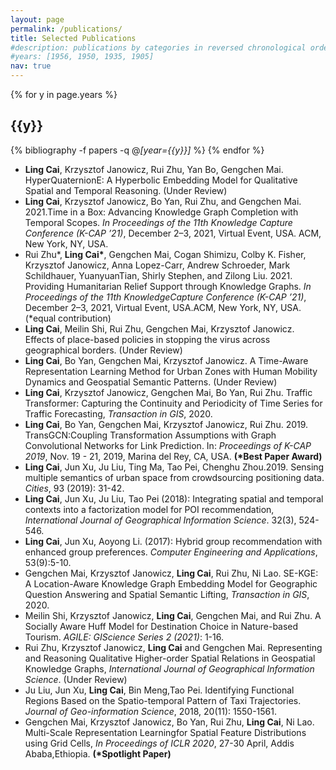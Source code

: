 ```yaml
---
layout: page
permalink: /publications/
title: Selected Publications
#description: publications by categories in reversed chronological order. generated by jekyll-scholar.
#years: [1956, 1950, 1935, 1905]
nav: true
---
```


<div class="publications">

  {% for y in page.years %}
    <h2 class="year">{{y}}</h2>
    {% bibliography -f papers -q @*[year={{y}}]* %}
  {% endfor %}

  <ul>
  <li><b>Ling Cai</b>, Krzysztof Janowicz, Rui Zhu, Yan Bo, Gengchen Mai. HyperQuaternionE: A Hyperbolic Embedding Model for Qualitative  Spatial and Temporal Reasoning. (Under Review) </li>
  <li><b>Ling Cai</b>, Krzysztof Janowicz, Bo Yan, Rui Zhu, and Gengchen Mai. 2021.Time in a Box: Advancing Knowledge Graph Completion with Temporal Scopes. <em>In Proceedings of the 11th Knowledge Capture Conference (K-CAP ’21)</em>, December 2–3, 2021, Virtual Event, USA. ACM, New York, NY, USA.   </li>
  <li>Rui Zhu*, <b>Ling Cai*</b>, Gengchen Mai, Cogan Shimizu, Colby K. Fisher, Krzysztof Janowicz, Anna Lopez-Carr, Andrew Schroeder, Mark Schildhauer, YuanyuanTian, Shirly Stephen, and Zilong Liu. 2021. Providing Humanitarian Relief Support through Knowledge Graphs.  <em>In Proceedings of the 11th KnowledgeCapture Conference (K-CAP ’21)</em>, December 2–3, 2021, Virtual Event, USA.ACM, New York, NY, USA.(*equal contribution)   </li>
  <li><b>Ling Cai</b>, Meilin Shi, Rui Zhu, Gengchen Mai, Krzysztof Janowicz. Effects of place-based policies in stopping the virus across geographical borders. (Under Review)  </li>
  <li><b>Ling Cai</b>, Bo Yan, Gengchen Mai, Krzysztof Janowicz. A Time-Aware Representation Learning Method for Urban Zones with Human Mobility Dynamics and Geospatial Semantic Patterns. (Under Review)  </li>
  <li><b>Ling Cai</b>, Krzysztof Janowicz, Gengchen Mai, Bo Yan, Rui Zhu. Traffic Transformer: Capturing the Continuity and Periodicity of Time Series for Traffic Forecasting, <em>Transaction in GIS</em>, 2020.  </li>
  <li><b>Ling Cai</b>, Bo Yan, Gengchen Mai, Krzysztof Janowicz, Rui Zhu. 2019. TransGCN:Coupling Transformation Assumptions with Graph Convolutional Networks for Link Prediction. In: <em>Proceedings of K-CAP 2019</em>, Nov. 19 - 21, 2019, Marina del Rey, CA, USA. <b>(*Best Paper Award)</b>  </li>
  <li><b>Ling Cai</b>, Jun Xu, Ju Liu, Ting Ma, Tao Pei, Chenghu Zhou.2019. Sensing multiple semantics of urban space from crowdsourcing positioning data. <em>Cities</em>, 93 (2019): 31-42.  </li>
  <li><b>Ling Cai</b>, Jun Xu, Ju Liu, Tao Pei (2018): Integrating spatial and temporal contexts into a factorization model for POI recommendation, <em>International Journal of Geographical Information Science</em>. 32(3), 524-546.  </li>
  <li><b>Ling Cai</b>, Jun Xu, Aoyong Li. (2017): Hybrid group recommendation with enhanced group preferences. <em>Computer Engineering and Applications</em>, 53(9):5-10.  </li>
  <li>Gengchen Mai, Krzysztof Janowicz, <b>Ling Cai</b>, Rui Zhu, Ni Lao. SE-KGE: A Location-Aware Knowledge Graph Embedding Model for Geographic Question Answering and Spatial Semantic Lifting, <em>Transaction in GIS</em>, 2020.  </li>
  <li>Meilin Shi, Krzysztof Janowicz, <b>Ling Cai</b>, Gengchen Mai, and Rui Zhu. A Socially Aware Huff Model for Destination Choice in Nature-based Tourism.  <em>AGILE: GIScience Series 2 (2021)</em>: 1-16.  </li>
  <li>Rui Zhu, Krzysztof Janowicz, <b>Ling Cai</b> and Gengchen Mai. Representing and Reasoning Qualitative Higher-order Spatial Relations in Geospatial Knowledge Graphs, <em>International Journal of Geographical Information Science</em>. (Under Review)  </li>
  <li>Ju Liu, Jun Xu, <b>Ling Cai</b>, Bin Meng,Tao Pei. Identifying Functional Regions Based on the Spatio-temporal Pattern of Taxi Trajectories. <em>Journal of Geo-information Science</em>, 2018, 20(11): 1550-1561.</li>
  <li> Gengchen Mai, Krzysztof Janowicz, Bo Yan, Rui Zhu, <b>Ling Cai</b>, Ni Lao. Multi-Scale Representation Learningfor Spatial Feature Distributions using Grid Cells,  <i>In Proceedings  of  ICLR  2020</i>, 27-30 April, Addis Ababa,Ethiopia. <b>(*Spotlight Paper)</b> </li>
  </ul>

</div>
